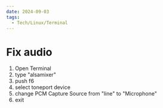 ```yaml
---
date: 2024-09-03
tags:
  - Tech/Linux/Terminal
---
```

# Fix audio
1. Open Terminal
2. type "alsamixer"
3. push f6
4. select toneport device
5. change PCM Capture Source from "line" to "Microphone"
6. exit